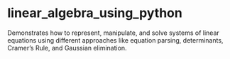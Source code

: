 # linear_algebra_using_python
Demonstrates how to represent, manipulate, and solve systems of linear equations using different approaches like equation parsing, determinants, Cramer’s Rule, and Gaussian elimination.
